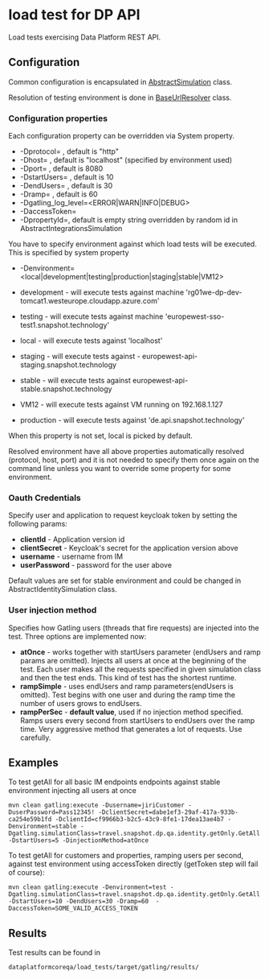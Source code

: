 load test for DP API
=========================

Load tests exercising Data Platform REST API.

## Configuration
 
 Common configuration is encapsulated in 
 [AbstractSimulation](src/test/scala/travel/snapshot/dp/qa/AbstractSimulation.scala) class.
 
 Resolution of testing environment is done in
 [BaseUrlResolver](src/test/scala/travel/snapshot/dp/qa/utils/BaseUrlResolver) class.
  
### Configuration properties
  Each configuration property can be overridden via System property.
  
  * -Dprotocol=<protocol to be used for communication with testing server> , default is "http" 
  * -Dhost=<testing server hostname> , default is "localhost" (specified by environment used)
  * -Dport=<port on testing server where the rest api is running> , default is 8080
  * -DstartUsers=<initial number of users used> , default is 10
  * -DendUsers=<final number of users used for load> , default is 30
  * -Dramp=<time in second how long to run test and increase number of  user from start to end number> , default is 60
  * -Dgatling_log_level=<ERROR|WARN|INFO|DEBUG>
  * -DaccessToken=<access token for requests>
  * -DpropertyId=<ID of property used for integrations tests>, default is empty string overridden by random id in AbstractIntegrationsSimulation
  
  You have to specify environment against which load tests will be executed. This is specified by system property
  
  * -Denvironment=<local|development|testing|production|staging|stable|VM12>
  
  * development - will execute tests against machine 'rg01we-dp-dev-tomcat1.westeurope.cloudapp.azure.com'
  * testing - will execute tests against machine 'europewest-sso-test1.snapshot.technology'
  * local - will execute tests against 'localhost'
  * staging - will execute tests against - europewest-api-staging.snapshot.technology
  * stable - will execute tests against europewest-api-stable.snapshot.technology
  * VM12 - will execute tests against VM running on 192.168.1.127
  * production - will execute tests against 'de.api.snapshot.technology'
  
  When this property is not set, local is picked by default.
  
  Resolved environment have all above properties automatically resolved (protocol, host, port) and it is not needed
  to specify them once again on the command line unless you want to override some property for some environment.
  
  ### Oauth Credentials
  Specify user and application to request keycloak token by setting the following params:
  
  * **clientId** - Application version id
  * **clientSecret** - Keycloak's secret for the application version above
  * **username** - username from IM
  * **userPassword** - password for the user above
  
  Default values are set for stable environment and could be changed in AbstractIdentitySimulation class.
  
  ### User injection method
  Specifies how Gatling users (threads that fire requests) are injected into the test. Three options are implemented now:
  
  * **atOnce** - works together with startUsers parameter (endUsers and ramp params are omitted). Injects all users at once at the beginning of the test. Each user
  makes all the requests specified in given simulation class and then the test ends. This kind of test has the shortest runtime.
  * **rampSimple** - uses endUsers and ramp parameters(endUsers is omitted). Test begins with one user and during the ramp time the number of users
  grows to endUsers. 
  * **rampPerSec** - **default value**, used if no injection method specified. Ramps users every second from startUsers to endUsers
  over the ramp time. Very aggressive method that generates a lot of requests. Use carefully.

## Examples

To test getAll for all basic IM endpoints endpoints against stable environment injecting all users at once


    mvn clean gatling:execute -Dusername=jiriCustomer -DuserPassword=Pass12345! -DclientSecret=dabe1ef3-29af-417a-933b-ca254e59b1fd -DclientId=cf9966b3-b2c5-43c9-8fe1-17dea13ae4b7 -Denvironment=stable -Dgatling.simulationClass=travel.snapshot.dp.qa.identity.getOnly.GetAll -DstartUsers=5 -DinjectionMethod=atOnce


To test getAll for customers and properties, ramping users per second, against test environment using accessToken directly (getToken step will fail of course):

    mvn clean gatling:execute -Denvironment=test -Dgatling.simulationClass=travel.snapshot.dp.qa.identity.getOnly.GetAll -DstartUsers=10 -DendUsers=30 -Dramp=60  -DaccessToken=SOME_VALID_ACCESS_TOKEN
    
 ## Results
 Test results can be found in
 
    dataplatformcoreqa/load_tests/target/gatling/results/




